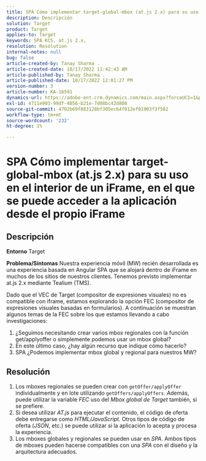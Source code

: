 ```yaml
---
title: SPA Cómo implementar target-global-mbox (at.js 2.x) para su uso en el interior de un iFrame, en el que se puede acceder a la aplicación desde el propio iFrame
description: Descripción
solution: Target
product: Target
applies-to: Target
keywords: SPA KCS, at.js 2.x,
resolution: Resolution
internal-notes: null
bug: false
article-created-by: Tanay Sharma .
article-created-date: 10/17/2022 11:42:43 AM
article-published-by: Tanay Sharma .
article-published-date: 10/17/2022 12:01:27 PM
version-number: 3
article-number: KA-16591
dynamics-url: https://adobe-ent.crm.dynamics.com/main.aspx?forceUCI=1&pagetype=entityrecord&etn=knowledgearticle&id=83f645c9-104e-ed11-bba2-0022480868ff
exl-id: 4711e903-99df-4056-b21e-7d08bc42d808
source-git-commit: 4702b69f883128bf305ec64f012ef01903f3f582
workflow-type: tm+mt
source-wordcount: '232'
ht-degree: 1%

---
```


# SPA Cómo implementar target-global-mbox (at.js 2.x) para su uso en el interior de un iFrame, en el que se puede acceder a la aplicación desde el propio iFrame

## Descripción

<b>Entorno</b>
Target


<b>Problema/Síntomas</b>
Nuestra experiencia móvil (MW) recién desarrollada es una experiencia basada en Angular SPA que se alojará dentro de iFrame en muchos de los sitios de nuestros clientes. Tenemos previsto implementar at.js 2.x mediante Tealium (TMS).

Dado que el VEC de Target (compositor de expresiones visuales) no es compatible con iframe, estamos explorando la opción FEC (compositor de expresiones visuales basadas en formularios). A continuación se muestran algunos temas de la FEC sobre los que estamos llevando a cabo investigaciones:



1. ¿Seguimos necesitando crear varios mbox regionales con la función get/applyoffer o simplemente podemos usar un mbox global?
2. En este último caso, ¿hay algún recurso que indique cómo hacerlo?
3. SPA ¿Podemos implementar mbox global y regional para nuestros MW?



## Resolución


1. Los mboxes regionales se pueden crear con `getOffer/applyOffer` individualmente y en lote utilizando `getOffers/applyOffers`. Además, puede utilizar la variable *FEC* uso del *Mbox global de Target* también, si se prefiere.
2. Si desea utilizar *AT.js* para ejecutar el contenido, el código de oferta debe entregarse como *HTML/JavaScript*. Otros tipos de código de oferta (*JSON*, etc.) se puede utilizar si la aplicación lo acepta y procesa la experiencia.
3. Los mboxes globales y regionales se pueden usar en *SPA*. Ambos tipos de mboxes pueden hacerse compatibles con una *SPA* con el diseño y la arquitectura adecuados.
